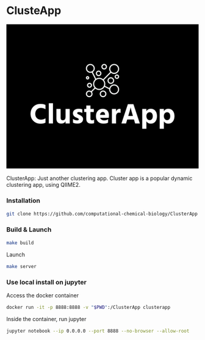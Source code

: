 # ClusteApp
<p align="center">
  <img src="https://github.com/HanselVinicius/ClusterApp/blob/master/api/static/img/clusterapp-logo.png" alt="AP logo"/>
</p>

ClusterApp: Just another clustering app. Cluster app is a popular dynamic clustering app, using QIIME2.

### Installation

```bash
git clone https://github.com/computational-chemical-biology/ClusterApp
```

### Build & Launch

```bash
make build
```
Launch
```bash
make server
```

### Use local install on jupyter

Access the docker container

```bash
docker run -it -p 8888:8888 -v "$PWD":/ClusterApp clusterapp
```

Inside the container, run jupyter

```bash
jupyter notebook --ip 0.0.0.0 --port 8888 --no-browser --allow-root
```
